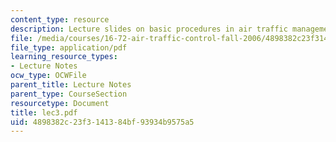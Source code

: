 ```yaml
---
content_type: resource
description: Lecture slides on basic procedures in air traffic management.
file: /media/courses/16-72-air-traffic-control-fall-2006/4898382c23f3141384bf93934b9575a5_lec3.pdf
file_type: application/pdf
learning_resource_types:
- Lecture Notes
ocw_type: OCWFile
parent_title: Lecture Notes
parent_type: CourseSection
resourcetype: Document
title: lec3.pdf
uid: 4898382c-23f3-1413-84bf-93934b9575a5
---
```

